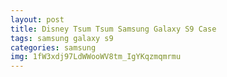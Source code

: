 ```yaml
---
layout: post
title: Disney Tsum Tsum Samsung Galaxy S9 Case
tags: samsung galaxy s9
categories: samsung
img: 1fW3xdj97LdWWooWV8tm_IgYKqzmqmrmu
---
```

